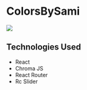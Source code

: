 # ColorsBySami
<img src="https://i.ibb.co/87TKQ0j/colorsbysami.png" />

## Technologies Used
- React
- Chroma JS
- React Router
- Rc Slider
